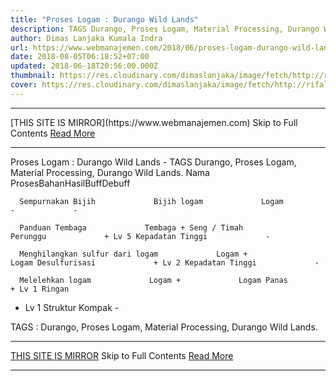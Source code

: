 ```yaml
---
title: "Proses Logam : Durango Wild Lands"
description: TAGS Durango, Proses Logam, Material Processing, Durango Wild Lands.
author: Dimas Lanjaka Kumala Indra
url: https://www.webmanajemen.com/2018/06/proses-logam-durango-wild-lands.html
date: 2018-08-05T06:18:52+07:00
updated: 2018-06-18T20:56:00.000Z
thumbnail: https://res.cloudinary.com/dimaslanjaka/image/fetch/http://rifaldy.com/wp-content/uploads/2018/05/durango.png
cover: https://res.cloudinary.com/dimaslanjaka/image/fetch/http://rifaldy.com/wp-content/uploads/2018/05/durango.png
---
```


<hr/> [THIS SITE IS MIRROR](https://www.webmanajemen.com) Skip to Full Contents <a href="https://www.webmanajemen.com/2018/06/proses-logam-durango-wild-lands.html" rel="follow" class="button" id="read-more">Read More</a> <hr/> Proses Logam : Durango Wild Lands - TAGS Durango, Proses Logam, Material Processing, Durango Wild Lands. Nama ProsesBahanHasilBuffDebuff
    
      Sempurnakan Bijih             Bijih logam             Logam             -             -           
    
      Panduan Tembaga             Tembaga + Seng / Timah             Perunggu             + Lv 5 Kepadatan Tinggi             -           
    
      Menghilangkan sulfur dari logam             Logam +             Logam Desulfurisasi             + Lv 2 Kepadatan Tinggi             -           
    
      Melelehkan logam             Logam +             Logam Panas                     + Lv 1 Ringan         
 + Lv 1 Struktur Kompak       -    
  
TAGS : Durango, Proses Logam, Material Processing, Durango Wild Lands. <hr/> [THIS SITE IS MIRROR](https://www.webmanajemen.com) Skip to Full Contents <a href="https://www.webmanajemen.com/2018/06/proses-logam-durango-wild-lands.html" rel="follow" class="button" id="read-more">Read More</a> <hr/>